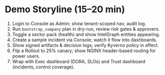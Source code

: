 # Demo Storyline (15–20 min)
1) Login to Console as Admin; show tenant-scoped nav, audit log.
2) Run `bootstrap_company` plan in dry-run, review risk gates & approvers.
3) Toggle a sector pack (health) and show IntelGraph entities appearing.
4) Create a sample incident via Console; watch it flow into dashboards.
5) Show signed artifacts & decision logs; verify Kyverno policy in effect.
6) Flip a Rollout to 25% canary; show NGINX header-based routing for power users.
7) Wrap with Exec dashboard (DORA, SLOs) and Trust dashboard (incidents, control coverage).
